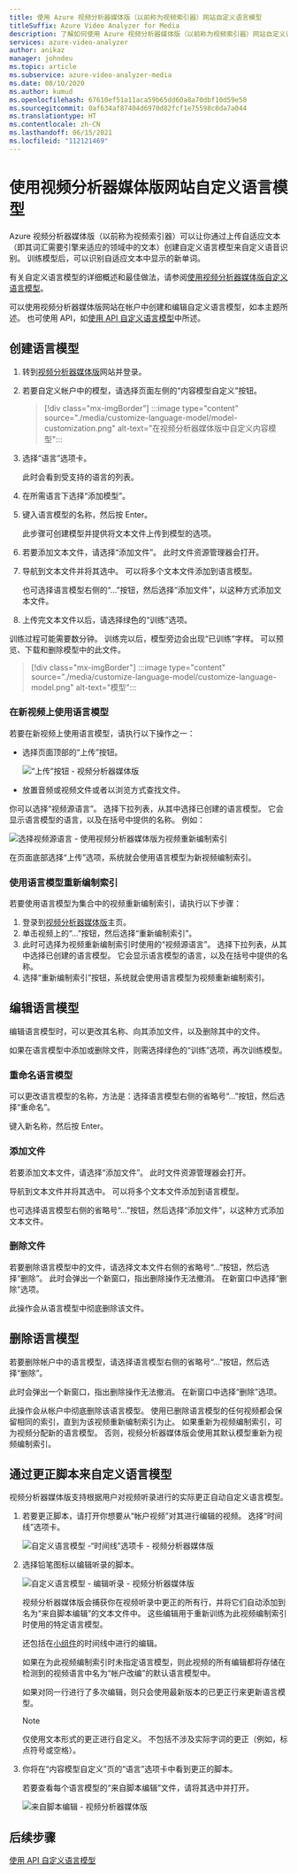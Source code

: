 ```yaml
---
title: 使用 Azure 视频分析器媒体版（以前称为视频索引器）网站自定义语言模型
titleSuffix: Azure Video Analyzer for Media
description: 了解如何使用 Azure 视频分析器媒体版（以前称为视频索引器）网站自定义语言模型。
services: azure-video-analyzer
author: anikaz
manager: johndeu
ms.topic: article
ms.subservice: azure-video-analyzer-media
ms.date: 08/10/2020
ms.author: kumud
ms.openlocfilehash: 67610ef51a11aca59b65dd60a8a70dbf10d59e50
ms.sourcegitcommit: 0af634af87404d6970d82fcf1e75598c8da7a044
ms.translationtype: HT
ms.contentlocale: zh-CN
ms.lasthandoff: 06/15/2021
ms.locfileid: "112121469"
---
```

# <a name="customize-a-language-model-with-the-video-analyzer-for-media-website"></a>使用视频分析器媒体版网站自定义语言模型

Azure 视频分析器媒体版（以前称为视频索引器）可以让你通过上传自适应文本（即其词汇需要引擎来适应的领域中的文本）创建自定义语言模型来自定义语音识别。 训练模型后，可以识别自适应文本中显示的新单词。

有关自定义语言模型的详细概述和最佳做法，请参阅[使用视频分析器媒体版自定义语言模型](customize-language-model-overview.md)。

可以使用视频分析器媒体版网站在帐户中创建和编辑自定义语言模型，如本主题所述。 也可使用 API，如[使用 API 自定义语言模型](customize-language-model-with-api.md)中所述。

## <a name="create-a-language-model"></a>创建语言模型

1. 转到[视频分析器媒体版](https://www.videoindexer.ai/)网站并登录。
1. 若要自定义帐户中的模型，请选择页面左侧的“内容模型自定义”按钮。

    > [!div class="mx-imgBorder"]
    > :::image type="content" source="./media/customize-language-model/model-customization.png" alt-text="在视频分析器媒体版中自定义内容模型":::
1. 选择“语言”选项卡。

    此时会看到受支持的语言的列表。
1. 在所需语言下选择“添加模型”。
1. 键入语言模型的名称，然后按 Enter。

    此步骤可创建模型并提供将文本文件上传到模型的选项。
1. 若要添加文本文件，请选择“添加文件”。 此时文件资源管理器会打开。
1. 导航到文本文件并将其选中。 可以将多个文本文件添加到语言模型。

    也可选择语言模型右侧的“...”按钮，然后选择“添加文件”，以这种方式添加文本文件。 
1. 上传完文本文件以后，请选择绿色的“训练”选项。

训练过程可能需要数分钟。 训练完以后，模型旁边会出现“已训练”字样。 可以预览、下载和删除模型中的此文件。

> [!div class="mx-imgBorder"]
> :::image type="content" source="./media/customize-language-model/customize-language-model.png" alt-text="模型":::

### <a name="using-a-language-model-on-a-new-video"></a>在新视频上使用语言模型

若要在新视频上使用语言模型，请执行以下操作之一：

* 选择页面顶部的“上传”按钮。

    ![“上传”按钮 - 视频分析器媒体版](./media/customize-language-model/upload.png)
* 放置音频或视频文件或者以浏览方式查找文件。

你可以选择“视频源语言”。 选择下拉列表，从其中选择已创建的语言模型。 它会显示语言模型的语言，以及在括号中提供的名称。 例如：

![选择视频源语言 - 使用视频分析器媒体版为视频重新编制索引](./media/customize-language-model/reindex.png)

在页面底部选择“上传”选项，系统就会使用语言模型为新视频编制索引。

### <a name="using-a-language-model-to-reindex"></a>使用语言模型重新编制索引

若要使用语言模型为集合中的视频重新编制索引，请执行以下步骤：

1. 登录到[视频分析器媒体版](https://www.videoindexer.ai/)主页。
1. 单击视频上的“...”按钮，然后选择“重新编制索引”。
1. 此时可选择为视频重新编制索引时使用的“视频源语言”。 选择下拉列表，从其中选择已创建的语言模型。 它会显示语言模型的语言，以及在括号中提供的名称。
1. 选择“重新编制索引”按钮，系统就会使用语言模型为视频重新编制索引。

## <a name="edit-a-language-model"></a>编辑语言模型

编辑语言模型时，可以更改其名称、向其添加文件，以及删除其中的文件。

如果在语言模型中添加或删除文件，则需选择绿色的“训练”选项，再次训练模型。

### <a name="rename-the-language-model"></a>重命名语言模型

可以更改语言模型的名称，方法是：选择语言模型右侧的省略号“...”按钮，然后选择“重命名”。 

键入新名称，然后按 Enter。

### <a name="add-files"></a>添加文件

若要添加文本文件，请选择“添加文件”。 此时文件资源管理器会打开。

导航到文本文件并将其选中。 可以将多个文本文件添加到语言模型。

也可选择语言模型右侧的省略号“...”按钮，然后选择“添加文件”，以这种方式添加文本文件。 

### <a name="delete-files"></a>删除文件

若要删除语言模型中的文件，请选择文本文件右侧的省略号“...”按钮，然后选择“删除”。  此时会弹出一个新窗口，指出删除操作无法撤消。 在新窗口中选择“删除”选项。

此操作会从语言模型中彻底删除该文件。

## <a name="delete-a-language-model"></a>删除语言模型

若要删除帐户中的语言模型，请选择语言模型右侧的省略号“...”按钮，然后选择“删除”。 

此时会弹出一个新窗口，指出删除操作无法撤消。 在新窗口中选择“删除”选项。

此操作会从帐户中彻底删除该语言模型。 使用已删除语言模型的任何视频都会保留相同的索引，直到为该视频重新编制索引为止。 如果重新为视频编制索引，可为视频分配新的语言模型。 否则，视频分析器媒体版会使用其默认模型重新为视频编制索引。

## <a name="customize-language-models-by-correcting-transcripts"></a>通过更正脚本来自定义语言模型

视频分析器媒体版支持根据用户对视频听录进行的实际更正自动自定义语言模型。

1. 若要更正脚本，请打开你想要从“帐户视频”对其进行编辑的视频。 选择“时间线”选项卡。

    ![自定义语言模型 -“时间线”选项卡 - 视频分析器媒体版](./media/customize-language-model/timeline.png)

1. 选择铅笔图标以编辑听录的脚本。

    ![自定义语言模型 - 编辑听录 - 视频分析器媒体版](./media/customize-language-model/edits.png)

    视频分析器媒体版会捕获你在视频听录中更正的所有行，并将它们自动添加到名为“来自脚本编辑”的文本文件中。 这些编辑用于重新训练为此视频编制索引时使用的特定语言模型。 
    
    还包括在[小组件](video-indexer-embed-widgets.md)的时间线中进行的编辑。
    
    如果在为此视频编制索引时未指定语言模型，则此视频的所有编辑都将存储在检测到的视频语言中名为“帐户改编”的默认语言模型中。
    
    如果对同一行进行了多次编辑，则只会使用最新版本的已更正行来更新语言模型。  
    
    > [!NOTE]
    > 仅使用文本形式的更正进行自定义。 不包括不涉及实际字词的更正（例如，标点符号或空格）。
    
1. 你将在“内容模型自定义”页的“语言”选项卡中看到更正的脚本。

   若要查看每个语言模型的“来自脚本编辑”文件，请将其选中并打开。

    ![来自脚本编辑 - 视频分析器媒体版](./media/customize-language-model/from-transcript-edits.png)

## <a name="next-steps"></a>后续步骤

[使用 API 自定义语言模型](customize-language-model-with-api.md)
